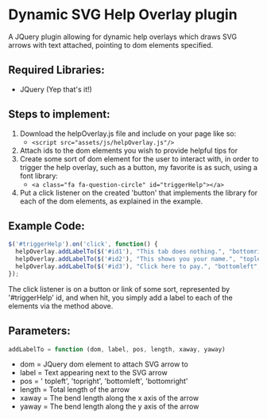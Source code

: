 # Dynamic SVG Help Overlay plugin
A JQuery plugin allowing for dynamic help overlays which draws
SVG arrows with text attached, pointing to dom elements specified. 

## Required Libraries:
* JQuery (Yep that's it!)

## Steps to implement:
1. Download the helpOverlay.js file and include on your page like so:
	* ```<script src="assets/js/helpOverlay.js"/> ```
1. Attach ids to the dom elements you wish to provide helpful tips for
2. Create some sort of dom element for the user to interact with, in order to trigger the help overlay, such as a button, my favorite is as such, using a font library:
	* ``` <a class="fa fa-question-circle" id="triggerHelp"></a> ```
3. Put a click listener on the created 'button' that implements the library for each of the dom elements, as explained in the example.

## Example Code:
```javascript
$('#triggerHelp').on('click', function() {
  helpOverlay.addLabelTo($('#id1'), "This tab does nothing.", "bottomright", 2);
  helpOverlay.addLabelTo($('#id2'), "This shows you your name.", "topleft", 2);
  helpOverlay.addLabelTo($('#id3'), "Click here to pay.", "bottomleft", 2, 35, 25);
});
```
The click listener is on a button or link of some sort, represented by '#triggerHelp' id, and when hit, you simply add a label to each of the elements via the method above. 

## Parameters:
```javascript
addLabelTo = function (dom, label, pos, length, xaway, yaway)
```
* dom = JQuery dom element to attach SVG arrow to
* label = Text appearing next to the SVG arrow
* pos = ' topleft',  'topright', 'bottomleft', 'bottomright'
* length = Total length of the arrow
* xaway = The bend length along the x axis of the arrow
* yaway = The bend length along the y axis of the arrow
